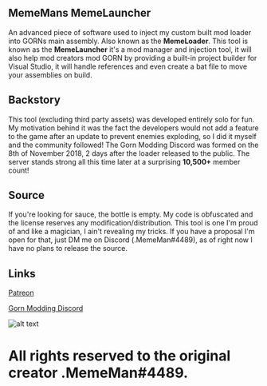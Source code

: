 ## MemeMans MemeLauncher
An advanced piece of software used to inject my custom built mod loader into GORNs main assembly. Also known as the **MemeLoader**. This tool is known as the **MemeLauncher** it's a mod manager and injection tool, it will also help mod creators mod GORN by providing a built-in project builder for Visual Studio, it will handle references and even create a bat file to move your assemblies on build.

## Backstory
This tool (excluding third party assets) was developed entirely solo for fun. My motivation behind it was the fact the developers would not add a feature to the game after an update to prevent enemies exploding, so I did it myself and the community followed! The Gorn Modding Discord was formed on the 8th of November 2018, 2 days after the loader released to the public. The server stands strong all this time later at a surprising **10,500+** member count!

## Source
If you're looking for sauce, the bottle is empty. My code is obfuscated and the license reserves any modification/distribution. This tool is one I'm proud of and like a magician, I ain't revealing my tricks. If you have a proposal I'm open for that, just DM me on Discord (.MemeMan#4489), as of right now I have no plans to release the source.

## Links

[Patreon](https://www.patreon.com/MemeLauncher?fan_landing=true)

[Gorn Modding Discord](https://discord.gg/TpsXVM8)

![alt text][Screenie]

[Screenie]: https://i.imgur.com/FZuvvtd.png


# All rights reserved to the original creator .MemeMan#4489.
